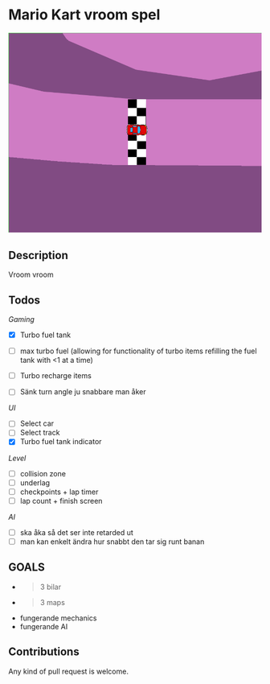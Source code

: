 # Mario Kart vroom spel #

![Image of game](./img.png "Skrrrt")

## Description ##
Vroom vroom

## Todos ##

*Gaming*
- [x] Turbo fuel tank
- [ ] max turbo fuel (allowing for functionality of turbo items refilling the fuel tank with <1 at a time)
- [ ] Turbo recharge items
- [ ] Sänk turn angle ju snabbare man åker


*UI*
- [ ] Select car
- [ ] Select track
- [x] Turbo fuel tank indicator

*Level*
- [ ] collision zone
- [ ] underlag
- [ ] checkpoints + lap timer
- [ ] lap count + finish screen

*AI*
- [ ] ska åka så det ser inte retarded ut
- [ ] man kan enkelt ändra hur snabbt den tar sig runt banan

## GOALS ##
- >3 bilar
- >3 maps
- fungerande mechanics
- fungerande AI

## Contributions ##
Any kind of pull request is welcome.
